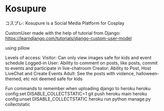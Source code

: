 # Kosupure
コスプレ: Kosupure is a Social Media Platform for Cosplay

CustomUser made with the help of tutorial from Django: https://learndjango.com/tutorials/django-custom-user-model

using pillow


Levels of access: 
Visitor: Can only view images safe for kids and event schedule
Logged-in User: Ability to comment on posts, like posts, commit to events and participate in live-chatroom
Creator: Ability to Post, Host LiveChat and Create Events
Adult: See the posts with violence, halloween-themed, etc not deemed safe for kids 



Fun commands to remember when uploading django to heroku
heroku config:set DISABLE_COLLECTSTATIC=1
git push heroku main
heroku config:unset DISABLE_COLLECTSTATIC
heroku run python manage.py collectstatic